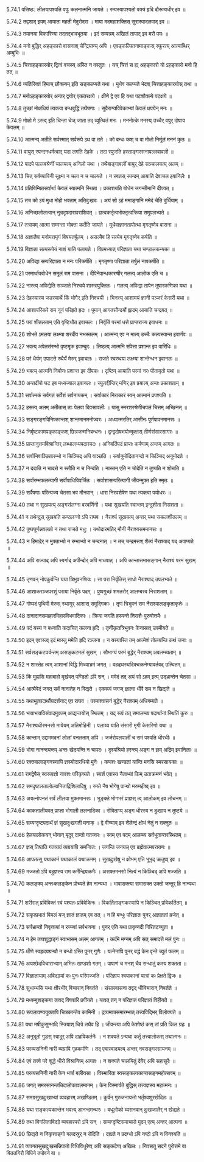 5.74.1
वसिष्ठः:
लीलयापश्यति वपुः कलनात्मनि जायते ।
रम्यस्यापश्यतो वक्त्रं हृदि दौरूप्यधीर् इव ॥


5.74.2
तद्वशाद् इयम् आयाता महती मेदुरोदरा ।
माया मदमहाशक्तिस् सुरास्वादलवाद् इव ॥


5.74.3
तयानया विकारिण्या तदतद्भावभूतया ।
इदं सम्पन्नम् अखिलं तापाद् इव मरौ पयः ॥


5.74.4
मनो बुद्धिर् अहङ्कारो वासनाश् चेन्द्रियाण्य् अपि ।
एवङ्कल्पितनामाङ्कस् स्फुरत्य् आत्माब्धिर् अम्बुभिः ॥


5.74.5
चित्ताहङ्कारयोर् द्वित्वं वचस्य् अस्ति न वस्तुतः ।
यच् चित्तं स ह्य् अहङ्कारो यो ऽहङ्कारो मनो हि तत् ॥


5.74.6
व्यतिरिक्तं हिमाच् छौक्ल्यम् इति सङ्कल्प्यते यथा ।
मुधैव कल्प्यते भेदश् चित्ताहङ्कारयोस् तथा ॥


5.74.7
मनोऽहङ्कारयोर् अन्तर् द्वयोर् एकतरक्षये ।
क्षीणे द्वे एव हि यथा पटशौक्ल्ये पटक्षये ॥


5.74.8
तुच्छां मोक्षधियं त्यक्त्वा बन्धबुद्धिं तथैषणाः ।
सुवैराग्यविवेकाभ्यां केवलं क्षपयेन् मनः ॥


5.74.9
मोक्षो मे ऽस्त्व् इति चिन्ता चेज् जाता तद् व्युत्थितं मनः ।
मननोत्के मनस्य् उच्चैर् वपुर् दोषाय केवलम् ॥


5.74.10
आत्मन्य् अतीते सर्वस्मात् सर्वरूपे ऽथ वा तते ।
को बन्धः कश् च वा मोक्षो निर्मूलं मननं कुतः ॥


5.74.11
वायुस् स्पन्दनधर्मत्वाद् यदा लगति देहके ।
तदा स्फुरति हस्ताङ्गरसनापल्लवावली ॥


5.74.12
पादपे पल्लवश्रेणीं चालयत्य् अनिलो यथा ।
तथैवाङ्गावलीं वायुर् देहे सञ्चालयत्य् अलम् ॥


5.74.13
चित् सर्वव्यापिनी सूक्ष्मा न चला न च चाल्यते ।
न स्वतस् स्पन्दम् आयाति देवाचल इवानिलैः ॥


5.74.14
प्रतिबिम्बितसर्वार्था केवलं स्वात्मनि स्थिता ।
प्रकाशयति बोधेन जगन्तीमानि दीपवत् ॥


5.74.15
तत्र को ऽयं मुधा मोहो भवताम् अतिदुःखदः ।
अयं सो ऽहं ममाङ्गानि ममेदं चेति दुर्धियाम् ॥


5.74.16
अनिच्छलोलत्वान् नुन्नदृषदारावराशिवत् ।
ज्ञत्वकर्तृत्वभोक्तृत्वक्रिया समुपलभ्यते ॥


5.74.17
तत्रायम् आत्मा सम्मन्ता भोक्ता कर्तेति जायते ।
मुधैवाज्ञानतापोत्था मृगतृष्णेव वासना ॥


5.74.18
अज्ञातैषा मनोमत्तमृगं विषयतर्षुलम् ।
असत्यैव हि सत्येव मृगतृष्णेव कर्षति ॥


5.74.19
विज्ञाता सत्यरूपेयं नाशं याति पलायते ।
विप्रमध्यात् परिज्ञाता यथा चण्डालकन्यका ॥


5.74.20
अविद्या सम्परिज्ञाता न मनः परिकर्षति ।
मृगतृष्णा परिज्ञाता तर्षुलं नापकर्षति ॥


5.74.21
परमार्थावबोधेन समूलं राम वासना ।
दीपेनेवान्धकारश्रीर् गलत्य् आलोक एति च ॥


5.74.22
नास्त्य् अविद्येति सञ्जाते निश्चये शास्त्रयुक्तितः ।
गलत्य् अविद्या तापेन तुषारकणिका यथा ॥


5.74.23
देहस्यास्य जडस्यार्थे किं भोगैर् इति निश्चयी ।
भिनत्त्य् आशामयं ज्ञानी पञ्जरं केसरी यथा ॥


5.74.24
आशापरिकरे राम नूनं परिहृते हृदः ।
पुमान् आगतसौन्दर्यो ह्लादम् आयाति चन्द्रवत् ॥


5.74.25
परां शीतलताम् एति वृष्टिधौत इवाचलः ।
निर्वृतिं परमां धत्ते प्राप्तराज्य इवाधनः ॥


5.74.26
शोभते ऽमलया लक्ष्म्या शरदीव नभस्तलम् ।
आत्मन्य् एव न मात्य् उच्चैः कल्पस्यान्त इवार्णवः ॥


5.74.27
भवत्य् अपेतसंरम्भो वृष्टमूक इवाम्बुदः ।
तिष्ठत्य् आत्मनि संवेत्ता प्रशान्त इव वारिधिः ॥


5.74.28
परं धैर्यम् उपादत्ते स्थैर्यं मेरुर् इवाचलः ।
राजते स्वस्थया लक्ष्म्या शान्तेन्धन इवानलः ॥


5.74.29
भवत्य् आत्मनि निर्वाणः प्रशान्त इव दीपकः ।
दृष्टिम् आयाति परमां नरः पीतामृतो यथा ॥


5.74.30
अन्तर्दीपो घट इव मध्यज्वाल इवानलः ।
स्फुरद्दीप्तिर् मणिर् इव प्रयात्य् अन्तः प्रकाशताम् ॥


5.74.31
सर्वात्मकं सर्वगतं सर्वेशं सर्वनायकम् ।
सर्वाकारं निराकारं स्वम् आत्मानं प्रपश्यति ॥


5.74.32
हसत्य् अलम् अतीतास् ताः पेलवा दिवसावलीः ।
यासु स्मरशरश्रेणीचपलं चित्तम् अच्छिनत् ॥


5.74.33
सङ्गरङ्गविनिष्क्रान्तश् शान्तमानमनोज्वरः ।
अध्यात्मरतिर् आसीनः पूर्णपावनमानसः ॥


5.74.34
निर्मृष्टकामपङ्काङ्कश् छिन्नजन्मनिबन्धनः ।
द्वन्द्वदोषभयोन्मुक्तस् तीर्णसंसारसागरः ॥


5.74.35
प्राप्तानुत्तमविश्रान्तिर् लब्धालभ्यपदास्पदः ।
अनिवर्तिपदं प्राप्तः कर्मणाम् अन्तम् आगतः ॥


5.74.36
सर्वाभिवाञ्छितारम्भो न किञ्चिद् अपि वाञ्छति ।
सर्वानुमोदितानन्दो न किञ्चिद् अनुमोदते ॥


5.74.37
न ददाति न चादत्ते न स्तौति न च निन्दति ।
नास्तम् एति न चोदेति न तुष्यति न शोचति ॥


5.74.38
सर्वारम्भफलत्यागी सर्वोपाधिविवर्जितः ।
सर्वाशासम्परित्यागी जीवन्मुक्त इति स्मृतः ॥


5.74.39
सर्वैषणाः परित्यज्य चेतसा भव मौनवान् ।
धारा निरवशेषेण यथा त्यक्त्वा पयोधरः ॥


5.74.40
तथा न सुखयत्य् अङ्गसंलग्ना वरवर्णिनी ।
यथा सुखयति स्वान्तम् इन्दुशीता निराशता ॥


5.74.41
न तथेन्दुस् सुखयति कण्ठलग्नो ऽपि राघव ।
नैराश्यं सुखयत्य् अन्तर् यथा सकलशीतलम् ॥


5.74.42
पुष्पघूर्णन्नवलतो न तथा राजते मधुः ।
यथोदारमतिर् मौनी नैराश्यसममानसः ॥


5.74.43
न हिमाद्रेर् न मुक्ताभ्यो न रम्भाभ्यो न चन्दनात् ।
न तच् चन्द्रमसश् शैत्यं नैराश्याद् यद् अवाप्यते ॥


5.74.44
अपि राज्याद् अपि स्वर्गाद् अपीन्दोर् अपि माधवात् ।
अपि कान्तासमासङ्गान् नैराश्यं परमं सुखम् ॥


5.74.45
तृणवन् नोपकुर्वन्ति यया त्रिभुवनश्रियः ।
सा परा निर्वृतिस् साधो नैराश्याद् उपलभ्यते ॥


5.74.46
आशाकरञ्जपरशुं पराया निर्वृतेः पदम् ।
पुष्पगुच्छं शमतरोर् आलम्बस्व निराशताम् ॥


5.74.47
गोष्पदं पृथिवी मेरुस् स्थाणुर् आशास् समुद्गिकाः ।
तृणं त्रिभुवनं राम नैराश्यालङ्कृताकृतेः ॥


5.74.48
दानादानसमाहारविहारविभवादिकाः ।
क्रिया जगति हस्यन्ते निराशैः पुरुषोत्तमैः ॥


5.74.49
पदं यस्य न बध्नाति कदाचित् कलना हृदि ।
तृणीकृतत्रिभुवनः केनासाव् उपमीयते ॥


5.74.50
इदम् एवास्त्व् इदं मास्तु ममेति हृदि रञ्जना ।
न यस्यास्ति तम् आत्मेशं तोलयन्ति कथं जनाः ॥


5.74.51
सर्वसङ्कटपर्यन्तम् असङ्कटमलं सुखम् ।
सौभाग्यं परमं बुद्धेर् नैराश्यम् अवलम्ब्यताम् ॥


5.74.52
न शास्तेह त्वम् आशानां विद्धि मिथ्याभ्रमं जगत् ।
वहद्रथस्थदिक्चक्रनेम्यावर्तवद् उत्थितम् ॥


5.74.53
किं मुह्यसि महाबाहो मूर्खवत् पण्डितो ऽपि सन् ।
ममेदं तद् अयं सो ऽहम् इत्य् उद्भ्रान्तेन चेतसा ॥


5.74.54
आत्मैवेदं जगत् सर्वं नानातेह न विद्यते ।
एकरूपं जगज् ज्ञात्वा धीरै राम न खिद्यते ॥


5.74.55
यथाभूतपदार्थौघदर्शनाद् एव राघव ।
परमाश्वासनं बुद्धेर् नैराश्यम् अधिगम्यते ॥


5.74.56
भावाभावविसंवादमुक्तम् आद्यन्तयोस् स्थितम् ।
यद् रूपं तत् समालम्ब्य पदार्थानां स्थितिं कुरु ॥


5.74.57
नैराश्यधीरमनसो मायेयम् अतिमोहिनी ।
पलाय्य याति संसारी मृगी केसरिणो यथा ॥


5.74.58
कान्ताम् उद्दाममदनां लोलां वनलताम् अपि ।
जर्जरोपलपालीं च समं पश्यति धीरधीः ॥


5.74.59
भोगा नानन्दयन्त्य् अन्तः खेदयन्ति न चापदः ।
दृश्यश्रियो हरन्त्य् अङ्ग न ज्ञम् अद्रिम् इवानिलाः ॥


5.74.60
रक्तबालाङ्गनस्यापि ज्ञस्योदारधियो मुनेः ।
कणशः खण्डतां यान्ति मनसि स्मरसायकाः ॥


5.74.61
रागद्वेषैस् स्वरूपज्ञो नावशः परिकृष्यते ।
स्पर्श एवास्य नैताभ्यां किम् उताक्रमणं भवेत् ॥


5.74.62
समदृष्टलतालोलवनिताद्रिशिलादिषु ।
रमते नैष भोगेषु पान्थो मरुमहीष्व् इव ॥


5.74.63
अयत्नोपनतं सर्वं लीलया मुक्तमानसः ।
भुङ्क्ते भोगभरं प्राज्ञस् त्व् आलोकम् इव लोचनम् ॥


5.74.64
काकतालीयवत् प्राप्ता भोगाली ललनादिका ।
सेविताप्य् अङ्ग धीरस्य न दुःखाय न तुष्टये ॥


5.74.65
सम्यग्दृष्टपदार्थं ज्ञं सुखदुःखगती मनाक् ।
द्वे वीच्याव् इव शैलेन्द्रं क्षोभं नेतुं न शक्नुतः ॥


5.74.66
हेलयालोकयन् भोगान् मृदुर् दान्तो गतज्वरः ।
स्वम् एव पदम् आलम्ब्य सर्वभूतान्तरस्थितम् ॥


5.74.67
ज्ञस् तिष्ठति गतव्यग्रं व्यग्रयापि समन्वितः ।
जगन्ति जनयन्न् एव ब्रह्मेवात्मपरायणः ॥


5.74.68
आपतत्सु यथाकामं यथाकालं यथाक्रमम् ।
सुखदुःखेषु न क्षोभम् एति भूभृद् ऋतुष्व् इव ॥


5.74.69
मज्जतो ऽपि बहुज्ञस्य राम कर्मेन्द्रियक्रमैः ।
असक्तमनसो नित्यं न किञ्चिद् अपि मज्जति ॥


5.74.70
कलङ्क्य् अन्तःकलङ्केन प्रोच्यते हेम नान्यथा ।
भावासक्त्या समासक्त उक्तो जन्तुर् हि नान्यथा ॥


5.74.71
शरीरात् प्रविविक्तं स्वं पश्यतः प्रविवेकिनः ।
विकर्तिताङ्गकस्यापि न किञ्चित् प्रविकर्तितम् ॥


5.74.72
सकृत्प्रभातं विमलं यज् ज्ञातं ज्ञातम् एव तत् ।
न हि बन्धुः परिज्ञातः पुनर् अज्ञाततां व्रजेत् ॥


5.74.73
सर्पभ्रान्तौ निवृत्तायां न रज्ज्वां सर्पभावना ।
पुनर् एति यथा प्रावृण्नदी गिरितटच्युता ॥


5.74.74
न हेम तापशुद्धाङ्गं स्वाभासम् अलम् आगतम् ।
कर्दमे मग्नम् अपि सत् समादत्ते मलं पुनः ॥


5.74.75
क्षीणे स्वहृदयग्रन्थौ न बन्धो ऽस्ति पुनर् गुणैः ।
यत्नेनापि पुनर् बद्धं केन वृन्ते च्युतं फलम् ॥


5.74.76
अयश्छेदविचाराभ्याम् अभितः खण्डशो गतम् ।
पाषाणं च मनश् चैव सन्धातुं कस्य शक्तता ॥


5.74.77
विज्ञातायाम् अविद्यायां कः पुनः परिमज्जति ।
परिज्ञाय श्वपाकानां यात्रां कः प्रेक्षते द्विजः ॥


5.74.78
सुधाम्भसि यथा क्षीरधीर् विचारान् निवर्तते ।
संसारवासना तद्वद् धीविचारान् निवर्तते ॥


5.74.79
मध्वम्बुशङ्कया तावद् विषवारि प्रपीयते ।
यावत् तन् न परिज्ञातं परिज्ञातं विहीयते ॥


5.74.80
रूपलावण्ययुक्तापि चित्रकान्तेव कामिनी ।
द्रव्यमात्रसमारम्भात् तत्त्वविद्भिर् विलोक्यते ॥


5.74.81
यथा मषीकुसुम्भादि स्त्रियाश् चित्रे तथैव हि ।
जीवन्त्या अपि केशोष्ठं कस् तां प्रति किल ग्रहः ॥


5.74.82
अनुभूतो गुडस् स्वादुर् अपि दाहविकर्तनैः ।
न शक्यते ऽन्यथा कर्तुं तत्त्वालोकस् तथात्मनः ॥


5.74.83
परव्यसनिनी नारी व्यग्रापि गृहकर्मणि ।
तद् एवास्वादयत्य् अन्तर् नवसङ्गरसायनम् ॥


5.74.84
एवं तत्त्वे परे शुद्धे धीरो विश्रान्तिम् आगतः ।
न शक्यते चालयितुं देवैर् अपि सहासुरैः ॥


5.74.85
परव्यसनिनी नारी केन भर्त्रा बलीयसा ।
विस्मारिता स्वसङ्कल्पकान्तसङ्गमहोत्सवम् ॥


5.74.86
जगत् समरसानन्तचिदालोकावलम्बनम् ।
केन विस्मार्यते बुद्धिस् तत्त्वज्ञस्य महात्मनः ॥


5.74.87
समग्रसुखदुःखाभ्यां व्यवहारम् अखण्डितम् ।
कुर्वन् गुरुजनायत्तो भर्तृश्वशुरखेदितः ॥


5.74.88
यथा सङ्कल्पकान्तेन भवत्य् आनन्दमन्थरः ।
वधूलोको व्यसनवान् दुःखजालैर् न खेद्यते ॥


5.74.89
तथा विगलिताविद्यो व्यवहारपरो ऽपि सन् ।
सम्यग्दृष्टिसमाचारो मुदम् एत्य् अन्तर् आत्मना ॥


5.74.90
छिद्यते न निकृत्ताङ्गो गलदस्रुर् न रोदिति ।
दह्यते न प्रदग्धो ऽपि नष्टो ऽपि न विनश्यति ॥


5.74.91
व्यपगतसुखदुःखसन्निपातो विधिविधुरेष्व् अपि सङ्कटेष्व् अखिन्नः ।
निवसतु सदने पुरोत्तमे वा विततगिरौ विपिने तपोवने वा ॥

